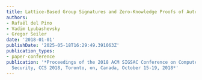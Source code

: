 ```yaml
---
title: Lattice-Based Group Signatures and Zero-Knowledge Proofs of Automorphism Stability
authors:
- Rafaël del Pino
- Vadim Lyubashevsky
- Gregor Seiler
date: '2018-01-01'
publishDate: '2025-05-18T16:29:49.391063Z'
publication_types:
- paper-conference
publication: '*Proceedings of the 2018 ACM SIGSAC Conference on Computer and Communications
  Security, CCS 2018, Toronto, on, Canada, October 15-19, 2018*'
---
```

